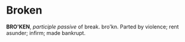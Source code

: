 # Broken

**BRO'KEN**, _participle passive_ of break. bro'kn. Parted by violence; rent asunder; infirm; made bankrupt.
